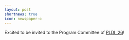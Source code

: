```yaml
---
layout: post
shortnews: true
icon: newspaper-o
---
```

Excited to be invited to the Program Committee of [PLDI '26](https://pldi26.sigplan.org/)! 

